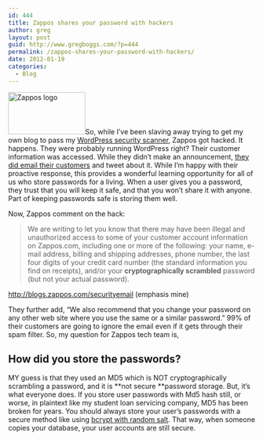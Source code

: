 ```yaml
---
id: 444
title: Zappos shares your password with hackers
author: greg
layout: post
guid: http://www.gregboggs.com/?p=444
permalink: /zappos-shares-your-password-with-hackers/
date: 2012-01-19
categories:
  - Blog
---
```

<img class="alignleft" title="Zappos" src="http://blogs.zappos.com/assets/hotspot/timeslot_images/10425_1311613627.png" alt="Zappos logo" width="157" height="86" />So, while I&#8217;ve been slaving away trying to get my own blog to pass my [WordPress security scanner][1], Zappos got hacked. It happens. They were probably running WordPress right? Their customer information was accessed. While they didn&#8217;t make an announcement, [they did email their customers][2] and tweet about it. While I&#8217;m happy with their proactive response, this provides a wonderful learning opportunity for all of us who store passwords for a living. When a user gives you a password, they trust that you will keep it safe, and that you won&#8217;t share it with anyone. Part of keeping passwords safe is storing them well.

Now, Zappos comment on the hack:

> We are writing to let you know that there may have been illegal and unauthorized access to some of your customer account information on Zappos.com, including one or more of the following: your name, e-mail address, billing and shipping addresses, phone number, the last four digits of your credit card number (the standard information you find on receipts), and/or your **cryptographically scrambled** password (but not your actual password).

<http://blogs.zappos.com/securityemail> (emphasis mine)

They further add, &#8220;We also recommend that you change your password on any other web site where you use the same or a similar password.&#8221; 99% of their customers are going to ignore the email even if it gets through their spam filter. So, my question for Zappos tech team is,

## How did you store the passwords?

MY guess is that they used an MD5 which is NOT cryptographically scrambling a password, and it is **not secure **password storage. But, it&#8217;s what everyone does. If you store user passwords with Md5 hash still, or worse, in plaintext like my student loan servicing company, MD5 has been broken for years. You should always store your user&#8217;s passwords with a secure method like using [bcrypt with random salt][3]. That way, when someone copies your database, your user accounts are still secure.

 [1]: http://www.scanwp.com "WordPress Security Scanner"
 [2]: http://goodexperience.com/2012/01/zappos-doesnt-mention.php
 [3]: http://www.gregboggs.com/php-blowfish-random-salted-passwords/ "PHP Hash (bcrypt) Passwords with Random Salt"